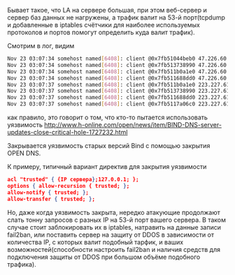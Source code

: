 Бывает такое, что LA на сервере большая, при этом веб-сервер и сервер баз данных не нагружены, а трафик валит на 53-й порт(tcpdump и добавленные в iptables счётчики для наиболее используемых протоколов и портов помогут определить куда валит трафик).

Смотрим в лог, видим 

```bash
Nov 23 03:07:34 somehost named[6408]: client @0x7fb51044beb0 47.226.60.144#58948 (.): view external: query (cache) './ANY/IN' denied
Nov 23 03:07:34 somehost named[6408]: client @0x7fb513738990 47.226.60.144#58948 (.): view external: query (cache) './ANY/IN' denied
Nov 23 03:07:34 somehost named[6408]: client @0x7fb511b0a1e0 47.226.60.144#58948 (.): view external: query (cache) './ANY/IN' denied
Nov 23 03:07:34 somehost named[6408]: client @0x7fb511688dd0 47.226.60.144#58948 (.): view external: query (cache) './ANY/IN' denied
Nov 23 03:07:37 somehost named[6408]: client @0x7fb511b0a1e0 223.227.61.155#9287 (.): view external: query (cache) './ANY/IN' denied
Nov 23 03:07:37 somehost named[6408]: client @0x7fb513738990 223.227.61.155#9287 (.): view external: query (cache) './ANY/IN' denied
Nov 23 03:07:37 somehost named[6408]: client @0x7fb511688dd0 223.227.61.155#9287 (.): view external: query (cache) './ANY/IN' denied
Nov 23 03:07:37 somehost named[6408]: client @0x7fb5117a06c0 223.227.61.155#9287 (.): view external: query (cache) './ANY/IN' denied
```

как правило, это говорит о том, что кто-то пытается использовать уязвимость http://www.h-online.com/open/news/item/BIND-DNS-server-updates-close-critical-hole-1727232.html


Закрывается уязвимость старых версий Bind с помощью закрытия OPEN DNS.

К примеру, типичный вариант директив для закрытия уязвимости

```json
acl "trusted" { {IP сервера};127.0.0.1; };
options { allow-recursion { trusted; };
allow-notify { trusted; };
allow-transfer { trusted; };
```

Но, даже когда уязвимость закрыта, нередко атакующие продолжают слать тонну запросов с разных IP на 53-й порт вашего сервера. В таком случае стоит заблокировать их в iptables, натравить на данные записи fail2ban, или поставить сервер на защиту от DDOS в зависимости от количества IP, с которых валит подобный тарфик, и ваших возможностей(способности настроить fail2ban и наличия средств для подключения защиты от DDOS при большом объёме подобного трафика).
